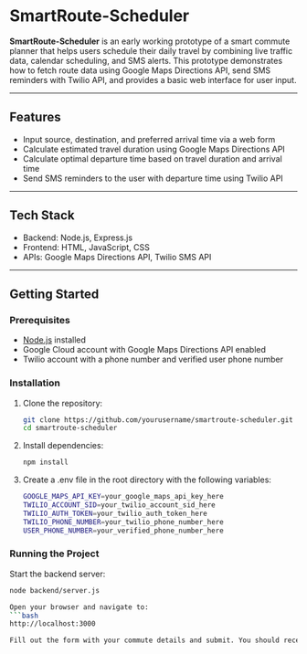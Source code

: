 # SmartRoute-Scheduler

**SmartRoute-Scheduler** is an early working prototype of a smart commute planner that helps users schedule their daily travel by combining live traffic data, calendar scheduling, and SMS alerts. This prototype demonstrates how to fetch route data using Google Maps Directions API, send SMS reminders with Twilio API, and provides a basic web interface for user input.

---

## Features

- Input source, destination, and preferred arrival time via a web form
- Calculate estimated travel duration using Google Maps Directions API
- Calculate optimal departure time based on travel duration and arrival time
- Send SMS reminders to the user with departure time using Twilio API

---

## Tech Stack

- Backend: Node.js, Express.js
- Frontend: HTML, JavaScript, CSS
- APIs: Google Maps Directions API, Twilio SMS API

---

## Getting Started

### Prerequisites

- [Node.js](https://nodejs.org/) installed
- Google Cloud account with Google Maps Directions API enabled
- Twilio account with a phone number and verified user phone number

### Installation

1. Clone the repository:

   ```bash
   git clone https://github.com/yourusername/smartroute-scheduler.git
   cd smartroute-scheduler
 2. Install dependencies:
    ```bash
    npm install

3. Create a .env file in the root directory with the following variables:
    ```bash
    GOOGLE_MAPS_API_KEY=your_google_maps_api_key_here
    TWILIO_ACCOUNT_SID=your_twilio_account_sid_here
    TWILIO_AUTH_TOKEN=your_twilio_auth_token_here
    TWILIO_PHONE_NUMBER=your_twilio_phone_number_here
    USER_PHONE_NUMBER=your_verified_phone_number_here

###  Running the Project

Start the backend server:
```bash
node backend/server.js

Open your browser and navigate to:
```bash
http://localhost:3000

Fill out the form with your commute details and submit. You should receive an SMS with your suggested departure time.